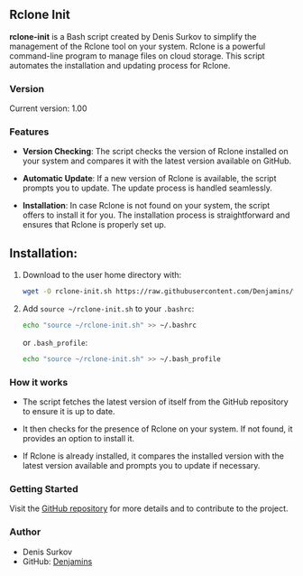 ## Rclone Init

**rclone-init** is a Bash script created by Denis Surkov to simplify the management of the Rclone tool on your system. Rclone is a powerful command-line program to manage files on cloud storage. This script automates the installation and updating process for Rclone.

### Version
Current version: 1.00

### Features

- **Version Checking**: The script checks the version of Rclone installed on your system and compares it with the latest version available on GitHub.

- **Automatic Update**: If a new version of Rclone is available, the script prompts you to update. The update process is handled seamlessly.

- **Installation**: In case Rclone is not found on your system, the script offers to install it for you. The installation process is straightforward and ensures that Rclone is properly set up.

## Installation:
1. Download to the user home directory with:
   ```bash
   wget -O rclone-init.sh https://raw.githubusercontent.com/Denjamins/wp-cli-init/main/rclone-init.sh
   ```
2. Add `source ~/rclone-init.sh` to your `.bashrc`:
   ```bash
   echo "source ~/rclone-init.sh" >> ~/.bashrc
   ```
   or `.bash_profile`:
   ```bash
   echo "source ~/rclone-init.sh" >> ~/.bash_profile
   ```

### How it works

- The script fetches the latest version of itself from the GitHub repository to ensure it is up to date.

- It then checks for the presence of Rclone on your system. If not found, it provides an option to install it.

- If Rclone is already installed, it compares the installed version with the latest version available and prompts you to update if necessary.

### Getting Started

Visit the [GitHub repository](https://github.com/Denjamins/rclone-init) for more details and to contribute to the project.

### Author

- Denis Surkov
- GitHub: [Denjamins](https://github.com/Denjamins)
